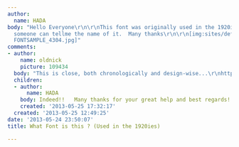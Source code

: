 ```yaml
---
author:
  name: HADA
body: "Hello Everyone\r\n\r\nThis font was originally used in the 1920ies and hopefully
  someone can tellme the name of it.  Many thanks\r\n\r\n[img:sites/default/files/old-images/Escuter
  FONTSAMPLE_4304.jpg]"
comments:
- author:
    name: oldnick
    picture: 109434
  body: "This is close, both chronologically and design-wise...\r\nhttp://www.myfonts.com/fonts/nicksfonts/resolute-nf/"
  children:
  - author:
      name: HADA
    body: Indeed!!   Many thanks for your great help and best regards!
    created: '2013-05-25 17:32:17'
  created: '2013-05-25 12:49:25'
date: '2013-05-24 23:50:07'
title: What Font is this ? (Used in the 1920ies)

---
```

